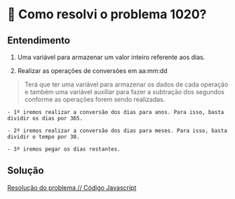 # 🤔 Como resolvi o problema 1020?

## Entendimento

1. Uma variável para armazenar um valor inteiro referente aos dias.

2. Realizar as operações de conversões em aa:mm:dd

> Terá que ter uma variável para armazenar os dados de cada operação e também uma variável auxíliar para fazer a subtração dos segundos conforme as operações forem sendo realizadas.

    - 1º iremos realizar a conversão dos dias para anos. Para isso, basta dividir os dias por 365.

    - 2º iremos realizar a conversão dos dias para meses. Para isso, basta dividir o tempo por 30.

    - 3º iremos pegar os dias restantes.

## Solução

[Resolução do problema // Código Javascript](../../1020.js)
